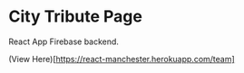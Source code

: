 # City Tribute Page


React App Firebase backend. 

(View Here)[https://react-manchester.herokuapp.com/team]
